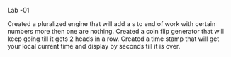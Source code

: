 Lab -01

Created a pluralized engine that will add a s to end of work with certain numbers more then one are nothing.
Created a coin flip generator that will keep going till it gets 2 heads in a row.
Created a time stamp that will get your local current time and display by seconds till it is over.